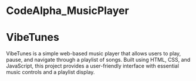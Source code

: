 # CodeAlpha_MusicPlayer
# VibeTunes
VibeTunes is a simple web-based music player that allows users to play, pause, and navigate through a playlist of songs. Built using HTML, CSS, and JavaScript, this project provides a user-friendly interface with essential music controls and a playlist display.
